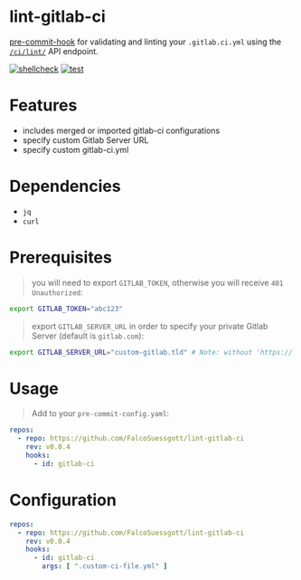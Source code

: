 # lint-gitlab-ci

[pre-commit-hook](https://pre-commit.com) for validating and linting your `.gitlab.ci.yml` using the [`/ci/lint/`](https://docs.gitlab.com/ee/api/lint.html) API endpoint.

[![shellcheck](https://github.com/FalcoSuessgott/lint-gitlab-ci/actions/workflows/shellcheck.yml/badge.svg)](https://github.com/FalcoSuessgott/lint-gitlab-ci/actions/workflows/shellcheck.yml)
[![test](https://github.com/FalcoSuessgott/lint-gitlab-ci/actions/workflows/test.yml/badge.svg)](https://github.com/FalcoSuessgott/lint-gitlab-ci/actions/workflows/test.yml)

# Features
* includes merged or imported gitlab-ci configurations
* specify custom Gitlab Server URL
* specify custom gitlab-ci.yml

# Dependencies
* `jq`
* `curl`

# Prerequisites
> you will need to export `GITLAB_TOKEN`, otherwise you will receive `401 Unauthorized`:
```sh
export GITLAB_TOKEN="abc123"
```

> export `GITLAB_SERVER_URL` in order to specify your private Gitlab Server (default is `gitlab.com`):
```sh
export GITLAB_SERVER_URL="custom-gitlab.tld" # Note: without 'https://' protocol scheme prefix
```

# Usage
> Add to your `pre-commit-config.yaml`:
```yaml
repos:
  - repo: https://github.com/FalcoSuessgott/lint-gitlab-ci
    rev: v0.0.4
    hooks:
      - id: gitlab-ci
```

# Configuration
```yaml
repos:
  - repo: https://github.com/FalcoSuessgott/lint-gitlab-ci
    rev: v0.0.4
    hooks:
      - id: gitlab-ci
        args: [ ".custom-ci-file.yml" ]
```

